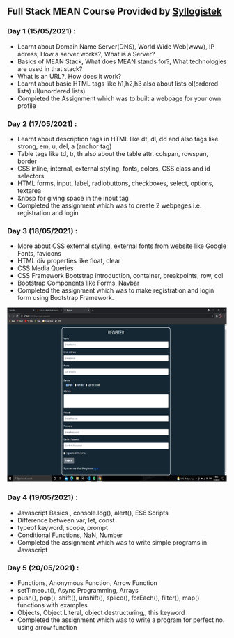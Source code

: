 ## Full Stack MEAN Course Provided by [Syllogistek](https://www.syllogistek.com/ "Syllogistek")

### Day 1 (15/05/2021) :

- Learnt about Domain Name Server(DNS), World Wide Web(www), IP adress, How a server works?, What is a Server?
- Basics of MEAN Stack, What does MEAN stands for?, What technologies are used in that stack?
- What is an URL?, How does it work?
- Learnt about basic HTML tags like h1,h2,h3 also about lists ol(ordered lists) ul(unordered lists)
- Completed the Assignment which was to built a webpage for your own profile

### Day 2 (17/05/2021) :

- Learnt about description tags in HTML like dt, dl, dd and also tags like strong, em, u, del, a (anchor tag)
- Table tags like td, tr, th also about the table attr. colspan, rowspan, border
- CSS inline, internal, external styling, fonts, colors, CSS class and id selectors
- HTML forms, input, label, radiobuttons, checkboxes, select, options, textarea
- &nbsp for giving space in the input tag
- Completed the assignment which was to create 2 webpages i.e. registration and login

### Day 3 (18/05/2021) :

- More about CSS external styling, external fonts from website like Google Fonts, favicons
- HTML div properties like float, clear
- CSS Media Queries
- CSS Framework Bootstrap introduction, container, breakpoints, row, col
- Bootstrap Components like Forms, Navbar
- Completed the assignment which was to make registration and login form using Bootstrap Framework.

<img src="Images/Register.png" width="800" height="400">

### Day 4 (19/05/2021) :

- Javascript Basics , console.log(), alert(), ES6 Scripts
- Difference between var, let, const
- typeof keyword, scope, prompt
- Conditional Functions, NaN, Number
- Completed the assignment which was to write simple programs in Javascript

### Day 5 (20/05/2021) :

- Functions, Anonymous Function, Arrow Function
- setTimeout(), Async Programming, Arrays
- push(), pop(), shift(), unshift(), splice(), forEach(), filter(), map() functions with examples
- Objects, Object Literal, object destructuring,, this keyword
- Completed the assignment which was to write a program for perfect no. using arrow function
